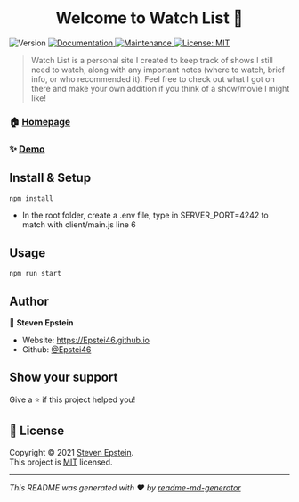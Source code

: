 <h1 align="center">Welcome to Watch List 👋</h1>
<p>
  <img alt="Version" src="https://img.shields.io/badge/version-1.0.0-blue.svg?cacheSeconds=2592000" />
  <a href="https://github.com/Epstei46/foundations-capstone-project#readme" target="_blank">
    <img alt="Documentation" src="https://img.shields.io/badge/documentation-yes-brightgreen.svg" />
  </a>
  <a href="https://github.com/Epstei46/foundations-capstone-project/graphs/commit-activity" target="_blank">
    <img alt="Maintenance" src="https://img.shields.io/badge/Maintained%3F-no%3F-yellow.svg" />
  </a>
  <a href="https://github.com/Epstei46/foundations-capstone-project/blob/main/LICENSE.md" target="_blank">
    <img alt="License: MIT" src="https://img.shields.io/badge/License-MIT-green.svg" />
    <!-- <img alt="License:MIT" src="https://img.shields.io/github/license/Epstei46/foundations-capstone-project" /> -->
  </a>
</p>

> Watch List is a personal site I created to keep track of shows I still need to watch, along with any important notes (where to watch, brief info, or who recommended it). Feel free to check out what I got on there and make your own addition if you think of a show/movie I might like!

### 🏠 [Homepage](https://github.com/Epstei46/foundations-capstone-project#readme)

### ✨ [Demo](https://drive.google.com/file/d/1iO7s3PV4oqWdbjrgjKnLjg7WsC1JBi03/view)

## Install & Setup

```sh
npm install
```
* In the root folder, create a .env file, type in SERVER_PORT=4242 to match with client/main.js line 6

## Usage

```sh
npm run start
```

## Author

👤 **Steven Epstein**

* Website: https://Epstei46.github.io
* Github: [@Epstei46](https://github.com/Epstei46)
<!-- * LinkedIn: [@TBA](https://linkedin.com/in/TBA) -->

## Show your support

Give a ⭐️ if this project helped you!

## 📝 License

Copyright © 2021 [Steven Epstein](https://github.com/Epstei46).<br />
This project is [MIT](https://github.com/Epstei46/foundations-capstone-project/blob/main/LICENSE.md) licensed.

***
_This README was generated with ❤️ by [readme-md-generator](https://github.com/kefranabg/readme-md-generator)_